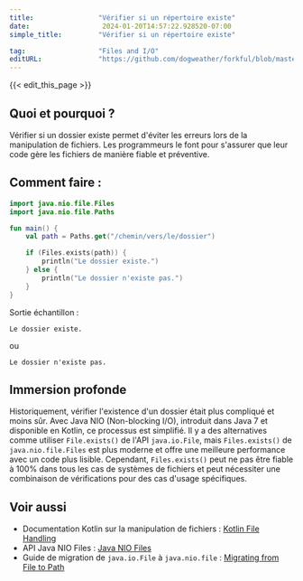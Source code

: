 ```yaml
---
title:                "Vérifier si un répertoire existe"
date:                  2024-01-20T14:57:22.928520-07:00
simple_title:         "Vérifier si un répertoire existe"

tag:                  "Files and I/O"
editURL:              "https://github.com/dogweather/forkful/blob/master/content/fr/kotlin/checking-if-a-directory-exists.md"
---
```


{{< edit_this_page >}}

## Quoi et pourquoi ?
Vérifier si un dossier existe permet d'éviter les erreurs lors de la manipulation de fichiers. Les programmeurs le font pour s'assurer que leur code gère les fichiers de manière fiable et préventive.

## Comment faire :
```kotlin
import java.nio.file.Files
import java.nio.file.Paths

fun main() {
    val path = Paths.get("/chemin/vers/le/dossier")

    if (Files.exists(path)) {
        println("Le dossier existe.")
    } else {
        println("Le dossier n'existe pas.")
    }
}
```
Sortie échantillon :
```
Le dossier existe.
```
ou
```
Le dossier n'existe pas.
```

## Immersion profonde
Historiquement, vérifier l'existence d'un dossier était plus compliqué et moins sûr. Avec Java NIO (Non-blocking I/O), introduit dans Java 7 et disponible en Kotlin, ce processus est simplifié. Il y a des alternatives comme utiliser `File.exists()` de l'API `java.io.File`, mais `Files.exists()` de `java.nio.file.Files` est plus moderne et offre une meilleure performance avec un code plus lisible. Cependant, `Files.exists()` peut ne pas être fiable à 100% dans tous les cas de systèmes de fichiers et peut nécessiter une combinaison de vérifications pour des cas d'usage spécifiques.

## Voir aussi
- Documentation Kotlin sur la manipulation de fichiers : [Kotlin File Handling](https://kotlinlang.org/api/latest/jvm/stdlib/kotlin.io/)
- API Java NIO Files : [Java NIO Files](https://docs.oracle.com/javase/8/docs/api/java/nio/file/Files.html)
- Guide de migration de `java.io.File` à `java.nio.file` : [Migrating from File to Path](https://docs.oracle.com/javase/tutorial/essential/io/legacy.html)
